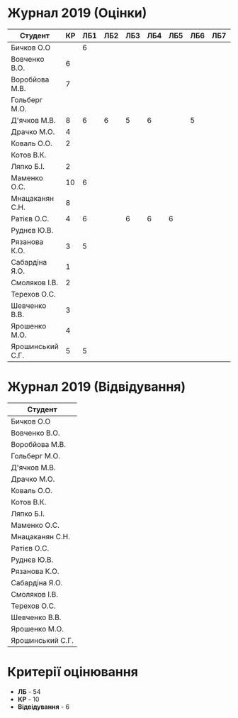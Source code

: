 # Журнал 2019 (Оцінки)

|Студент|КР|ЛБ1|ЛБ2|ЛБ3|ЛБ4|ЛБ5|ЛБ6|ЛБ7|ЛБ8|ЛБ9|
|-|-|-|-|-|-|-|-|-|-|-|
|Бичков О.О||6|||||||||
|Вовченко В.О.|6||||||||||
|Воробйова М.В.|7||||||||||
|Гольберг М.О.|||||||||||
|Д'ячков М.В.|8|6|6|5|6||5||||
|Драчко М.О.|4||||||||||
|Коваль О.О.|2||||||||||
|Котов В.К.|||||||||||
|Ляпко Б.І.|2||||||||||
|Маменко О.С.|10|6|||||||||
|Мнацаканян С.Н.|8||||||||||
|Ратієв О.С.|4|6||6|6|6|||||
|Руднєв Ю.В.|||||||||||
|Рязанова К.О.|3|5|||||||||
|Сабардіна Я.О.|1||||||||||
|Смоляков І.В.|2||||||||||
|Терехов О.С.|||||||||||
|Шевченко В.В.|3||||||||||
|Ярошенко М.О.|4||||||||||
|Ярошинський С.Г.|5|5|||||||||

# Журнал 2019 (Відвідування)

|Студент|
|-|
|Бичков О.О|
|Вовченко В.О.|
|Воробйова М.В.|
|Гольберг М.О.|
|Д'ячков М.В.|
|Драчко М.О.|
|Коваль О.О.|
|Котов В.К.|
|Ляпко Б.І.|
|Маменко О.С.|
|Мнацаканян С.Н.|
|Ратієв О.С.|
|Руднєв Ю.В.|
|Рязанова К.О.|
|Сабардіна Я.О.|
|Смоляков І.В.|
|Терехов О.С.|
|Шевченко В.В.|
|Ярошенко М.О.|
|Ярошинський С.Г.|

# Критерії оцінювання

- **ЛБ** - 54
- **КР** - 10
- **Відвідування** - 6